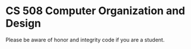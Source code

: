 # CS 508 Computer Organization and Design

Please be aware of honor and integrity code if you are a student.  
